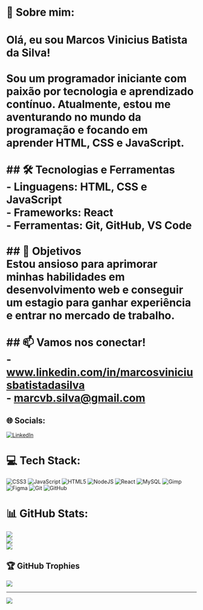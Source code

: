 # 💫 Sobre mim:
# Olá, eu sou Marcos Vinicius Batista da Silva!<br><br>Sou um programador iniciante com paixão por tecnologia e aprendizado contínuo. Atualmente, estou me aventurando no mundo da programação e focando em aprender HTML, CSS e JavaScript.<br><br>## 🛠️ Tecnologias e Ferramentas<br>- Linguagens: HTML, CSS e JavaScript<br>- Frameworks: React<br>- Ferramentas: Git, GitHub, VS Code<br><br>## 🎯 Objetivos<br>Estou ansioso para aprimorar minhas habilidades em desenvolvimento web e conseguir um estagio para ganhar experiência e entrar no mercado de trabalho.<br><br>## 📫 Vamos nos conectar!<br>- www.linkedin.com/in/marcosviniciusbatistadasilva<br>- marcvb.silva@gmail.com<br>


## 🌐 Socials:
[![LinkedIn](https://img.shields.io/badge/LinkedIn-%230077B5.svg?logo=linkedin&logoColor=white)](https://linkedin.com/in/MarcosViniciusBatistadaSilva) 

# 💻 Tech Stack:
![CSS3](https://img.shields.io/badge/css3-%231572B6.svg?style=for-the-badge&logo=css3&logoColor=white) ![JavaScript](https://img.shields.io/badge/javascript-%23323330.svg?style=for-the-badge&logo=javascript&logoColor=%23F7DF1E) ![HTML5](https://img.shields.io/badge/html5-%23E34F26.svg?style=for-the-badge&logo=html5&logoColor=white) ![NodeJS](https://img.shields.io/badge/node.js-6DA55F?style=for-the-badge&logo=node.js&logoColor=white) ![React](https://img.shields.io/badge/react-%2320232a.svg?style=for-the-badge&logo=react&logoColor=%2361DAFB) ![MySQL](https://img.shields.io/badge/mysql-4479A1.svg?style=for-the-badge&logo=mysql&logoColor=white) ![Gimp](https://img.shields.io/badge/Gimp-657D8B?style=for-the-badge&logo=gimp&logoColor=FFFFFF) ![Figma](https://img.shields.io/badge/figma-%23F24E1E.svg?style=for-the-badge&logo=figma&logoColor=white) ![Git](https://img.shields.io/badge/git-%23F05033.svg?style=for-the-badge&logo=git&logoColor=white) ![GitHub](https://img.shields.io/badge/github-%23121011.svg?style=for-the-badge&logo=github&logoColor=white)
# 📊 GitHub Stats:
![](https://github-readme-stats.vercel.app/api?username=marcdevofc&theme=dark&hide_border=false&include_all_commits=false&count_private=false)<br/>
![](https://github-readme-streak-stats.herokuapp.com/?user=marcdevofc&theme=dark&hide_border=false)<br/>
![](https://github-readme-stats.vercel.app/api/top-langs/?username=marcdevofc&theme=dark&hide_border=false&include_all_commits=false&count_private=false&layout=compact)

## 🏆 GitHub Trophies
![](https://github-profile-trophy.vercel.app/?username=marcdevofc&theme=radical&no-frame=false&no-bg=true&margin-w=4)

---
[![](https://visitcount.itsvg.in/api?id=marcdevofc&icon=0&color=0)](https://visitcount.itsvg.in)

<!-- Proudly created with GPRM ( https://gprm.itsvg.in ) -->
